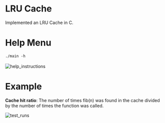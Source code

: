 # LRU Cache
Implemented an LRU Cache in C.

# Help Menu
`./main -h` <br><br>
![help_instructions](https://user-images.githubusercontent.com/54639928/208357030-aa7f2444-0b03-4f5a-b5f7-f3da7580d22a.png)

# Example
<strong>Cache hit ratio</strong>: The number of times fib(n) was found in the cache divided by the number of times the function was called.

![test_runs](https://user-images.githubusercontent.com/54639928/208358586-003c3665-a9da-410c-a175-679160f90091.png)
